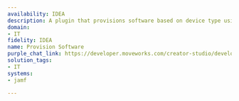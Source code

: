 ```yaml
---
availability: IDEA
description: A plugin that provisions software based on device type using Jamf.
domain:
- IT
fidelity: IDEA
name: Provision Software
purple_chat_link: https://developer.moveworks.com/creator-studio/developer-tools/purple-chat/?conversation=%7B%22startTimestamp%22%3A%2211%3A43%2BAM%22%2C%22messages%22%3A%5B%7B%22parts%22%3A%5B%7B%22richText%22%3A%22I+need+to+set+up+Photoshop+on+my+new+MacBook.%22%7D%5D%2C%22role%22%3A%22user%22%7D%2C%7B%22parts%22%3A%5B%7B%22reasoningSteps%22%3A%5B%7B%22richText%22%3A%22Searching+for+devices+assigned+to+the+current+user+in+Jamf.%22%2C%22status%22%3A%22success%22%7D%5D%7D%2C%7B%22richText%22%3A%22I+found+a+MacBook+Pro+assigned+to+you.+Do+you+want+to+install+Adobe+Photoshop+on+this+device%3F%22%7D%2C%7B%22citations%22%3A%5B%7B%22citationTitle%22%3A%22MacBook+Pro+%28ID%3A+123456%29%22%2C%22connectorName%22%3A%22jamf%22%7D%5D%7D%2C%7B%22buttons%22%3A%5B%7B%22buttonText%22%3A%22Yes%2C+install+on+this+device%22%2C%22style%22%3A%22filled%22%7D%2C%7B%22buttonText%22%3A%22Use+a+different+device%22%2C%22style%22%3A%22outlined%22%7D%2C%7B%22buttonText%22%3A%22Cancel%22%2C%22style%22%3A%22outlined%22%7D%5D%7D%5D%2C%22role%22%3A%22assistant%22%7D%2C%7B%22parts%22%3A%5B%7B%22richText%22%3A%22Yes%2C+install+on+this+device%22%7D%5D%2C%22role%22%3A%22user%22%7D%2C%7B%22parts%22%3A%5B%7B%22richText%22%3A%22%3Cp%3EGreat.+I+am+ready+to+start+the+installation.%3C%2Fp%3E%3Cul%3E%3Cli%3E%3Cb%3EDevice%3C%2Fb%3E%3A+MacBook+Pro+%28ID%3A+123456%29%3C%2Fli%3E%3Cli%3E%3Cb%3ESoftware%3C%2Fb%3E%3A+Adobe+Photoshop%3C%2Fli%3E%3Cli%3E%3Cb%3ELicense%3C%2Fb%3E%3A+Single+User%3C%2Fli%3E%3C%2Ful%3E%3Cp%3EPlease+confirm+to+proceed.%3C%2Fp%3E%22%7D%2C%7B%22buttons%22%3A%5B%7B%22buttonText%22%3A%22Install+Photoshop%22%2C%22style%22%3A%22filled%22%7D%2C%7B%22buttonText%22%3A%22Cancel%22%2C%22style%22%3A%22outlined%22%7D%5D%7D%5D%2C%22role%22%3A%22assistant%22%7D%2C%7B%22parts%22%3A%5B%7B%22richText%22%3A%22Install+Photoshop%22%7D%5D%2C%22role%22%3A%22user%22%7D%2C%7B%22parts%22%3A%5B%7B%22reasoningSteps%22%3A%5B%7B%22richText%22%3A%22Sending+installation+command+to+device+via+Jamf.%22%2C%22status%22%3A%22success%22%7D%5D%7D%2C%7B%22richText%22%3A%22I%27ve+started+the+installation+of+Adobe+Photoshop+on+your+MacBook+Pro.+The+application+will+appear+on+your+device+shortly.%22%7D%2C%7B%22citations%22%3A%5B%7B%22citationTitle%22%3A%22MacBook+Pro+%28ID%3A+123456%29%22%2C%22connectorName%22%3A%22jamf%22%7D%5D%7D%5D%2C%22role%22%3A%22assistant%22%7D%5D%7D
solution_tags:
- IT
systems:
- jamf

---
```


